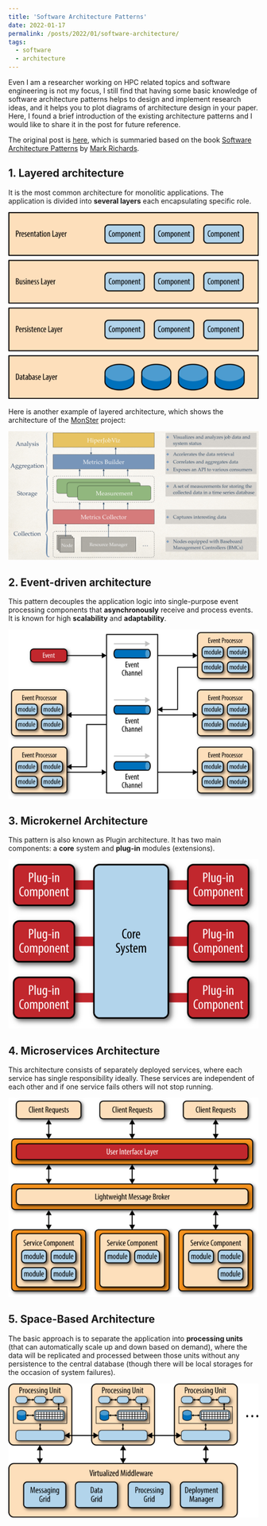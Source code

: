```yaml
---
title: 'Software Architecture Patterns'
date: 2022-01-17
permalink: /posts/2022/01/software-architecture/
tags:
  - software
  - architecture
---
```


Even I am a researcher working on HPC related topics and software engineering is not my focus, I still find that having some basic knowledge of software architecture patterns helps to design and implement research ideas, and it helps you to plot diagrams of architecture design in your paper. Here, I found a brief introduction of the existing architecture patterns and I would like to share it in the post for future reference.

The original post is [here](https://orkhanscience.medium.com/software-architecture-patterns-5-mins-read-e9e3c8eb47d2), which is summaried based on the book [Software Architecture Patterns](https://www.goodreads.com/en/book/show/25091671-software-architecture-patterns) by [Mark Richards](https://www.developertoarchitect.com/mark-richards.html).


## 1. Layered architecture ##
It is the most common architecture for monolitic applications. The application is divided into **several layers** each encapsulating specific role. 

![Layered architecture pattern](/images/22-01-17/layered.png)

Here is another example of layered architecture, which shows the architecture of the [MonSter](https://github.com/nsfcac/MonSter) project:

![The MonSter architecture](/images/22-01-17/monster.jpg)

## 2. Event-driven architecture ##
This pattern decouples the application logic into single-purpose event processing components that **asynchronously** receive and process events. It is known for high **scalability** and **adaptability**. 

![Event-driven architecture](/images/22-01-17/eventdriven.png)


## 3. Microkernel Architecture ##
This pattern is also known as Plugin architecture. It has two main components: a **core** system and **plug-in** modules (extensions).

![Microkernel architecture](/images/22-01-17/microkernel.png)


## 4. Microservices Architecture ##
This architecture consists of separately deployed services, where each service has single responsibility ideally. These services are independent of each other and if one service fails others will not stop running. 

![Microservices architecture](/images/22-01-17/microservices.png)


## 5. Space-Based Architecture ##
The basic approach is to separate the application into **processing units** (that can automatically scale up and down based on demand), where the data will be replicated and processed between those units without any persistence to the central database (though there will be local storages for the occasion of system failures).

![Space-based architecture](/images/22-01-17/spacebased.png)